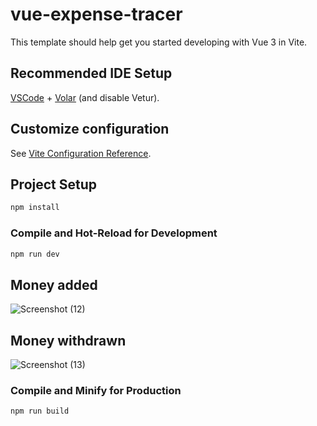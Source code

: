 
# vue-expense-tracer

This template should help get you started developing with Vue 3 in Vite.

## Recommended IDE Setup

[VSCode](https://code.visualstudio.com/) + [Volar](https://marketplace.visualstudio.com/items?itemName=Vue.volar) (and disable Vetur).

## Customize configuration

See [Vite Configuration Reference](https://vitejs.dev/config/).

## Project Setup

```sh
npm install
```

### Compile and Hot-Reload for Development

```sh
npm run dev
```
## Money added

![Screenshot (12)](https://github.com/user-attachments/assets/221dc9e4-abe4-4680-980a-6033b9526062)

## Money withdrawn

![Screenshot (13)](https://github.com/user-attachments/assets/1c178343-0a5a-44df-b329-77ac92950d6e)



### Compile and Minify for Production

```sh
npm run build
```
